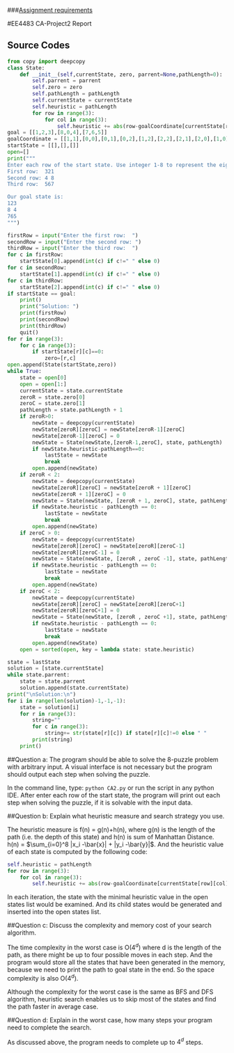 ###[Assignment requirements](https://github.com/MaxPoon/EE4483-Artificial-Intelligence-and-Data-Mining/blob/Project2_8Puzzle/EE4483-project2.pdf)

#EE4483 CA-Project2 Report
## Source Codes
```python
from copy import deepcopy
class State:
    def __init__(self,currentState, zero, parrent=None,pathLength=0):
        self.parrent = parrent
        self.zero = zero
        self.pathLength = pathLength
        self.currentState = currentState
        self.heuristic = pathLength
        for row in range(3):
            for col in range(3):
                self.heuristic += abs(row-goalCoordinate[currentState[row][col]][0])+abs(col-goalCoordinate[currentState[row][col]][1])
goal = [[1,2,3],[8,0,4],[7,6,5]]
goalCoordinate = [[1,1],[0,0],[0,1],[0,2],[1,2],[2,2],[2,1],[2,0],[1,0]]
startState = [[],[],[]]
open=[]
print("""
Enter each row of the start state. Use integer 1-8 to represent the eight tiles and space for the empty grid. For example:
First row:  321
Second row: 4 8
Third row:  567

Our goal state is:
123
8 4
765
""")

firstRow = input("Enter the first row:  ")
secondRow = input("Enter the second row: ")
thirdRow = input("Enter the third row:  ")
for c in firstRow:
    startState[0].append(int(c) if c!=" " else 0)
for c in secondRow:
    startState[1].append(int(c) if c!=" " else 0)
for c in thirdRow:
    startState[2].append(int(c) if c!=" " else 0)
if startState == goal:
    print()
    print("Solution: ")
    print(firstRow)
    print(secondRow)
    print(thirdRow)
    quit()
for r in range(3):
    for c in range(3):
        if startState[r][c]==0:
            zero=[r,c]
open.append(State(startState,zero))
while True:
    state = open[0]
    open = open[1:]
    currentState = state.currentState
    zeroR = state.zero[0]
    zeroC = state.zero[1]
    pathLength = state.pathLength + 1
    if zeroR>0:
        newState = deepcopy(currentState)
        newState[zeroR][zeroC] = newState[zeroR-1][zeroC]
        newState[zeroR-1][zeroC] = 0
        newState = State(newState,[zeroR-1,zeroC], state, pathLength)
        if newState.heuristic-pathLength==0:
            lastState = newState
            break
        open.append(newState)
    if zeroR < 2:
        newState = deepcopy(currentState)
        newState[zeroR][zeroC] = newState[zeroR + 1][zeroC]
        newState[zeroR + 1][zeroC] = 0
        newState = State(newState, [zeroR + 1, zeroC], state, pathLength)
        if newState.heuristic - pathLength == 0:
            lastState = newState
            break
        open.append(newState)
    if zeroC > 0:
        newState = deepcopy(currentState)
        newState[zeroR][zeroC] = newState[zeroR][zeroC-1]
        newState[zeroR][zeroC-1] = 0
        newState = State(newState, [zeroR , zeroC -1], state, pathLength)
        if newState.heuristic - pathLength == 0:
            lastState = newState
            break
        open.append(newState)
    if zeroC < 2:
        newState = deepcopy(currentState)
        newState[zeroR][zeroC] = newState[zeroR][zeroC+1]
        newState[zeroR][zeroC+1] = 0
        newState = State(newState, [zeroR , zeroC +1], state, pathLength)
        if newState.heuristic - pathLength == 0:
            lastState = newState
            break
        open.append(newState)
    open = sorted(open, key = lambda state: state.heuristic)

state = lastState
solution = [state.currentState]
while state.parrent:
    state = state.parrent
    solution.append(state.currentState)
print("\nSolution:\n")
for i in range(len(solution)-1,-1,-1):
    state = solution[i]
    for r in range(3):
        string=""
        for c in range(3):
            string+= str(state[r][c]) if state[r][c]!=0 else " "
        print(string)
    print()
```
##Question a: The program should be able to solve the 8-puzzle problem with arbitrary input. A visual interface is not necessary but the program should output each step when solving the puzzle.

In the command line, type: ```python CA2.py``` or run the script in any python IDE. After enter each row of the start state, the program will print out each step when solving the puzzle, if it is solvable with the input data.

##Question b: Explain what heuristic measure and search strategy you use.

The heuristic measure  is f(n) = g(n)+h(n), where g(n) is  the length of the path (i.e. the depth of this state) and h(n) is sum of Manhattan Distance. h(n) = $\sum_{i=0}^8 |x_i -\bar{x}| +  |y_i -\bar{y}|$. And the heuristic value of each state is computed by the following code:
```python
self.heuristic = pathLength
for row in range(3):
	for col in range(3):
		self.heuristic += abs(row-goalCoordinate[currentState[row][col]][0])+abs(col-goalCoordinate[currentState[row][col][1])
```
In each iteration, the state with the minimal heuristic value in the open states list would be examined. And its child states would be generated and inserted into the open states list.

##Question c: Discuss the complexity and memory cost of your search algorithm.

The time complexity in the worst case is O($4^d$) where d is the length of the path, as there might be up to four possible moves in each step. And the program would store all the states that have been generated in the memory, because we need to print the path to goal state in the end. So the space complexity is also O($4^d$).

Although the complexity for the worst case is the same as BFS and DFS algorithm, heuristic search enables us to skip most of the states and find the path faster in average case.

##Question d: Explain in the worst case, how many steps your program need to complete the search.

As discussed above, the program needs to complete up to $4^d$ steps.
